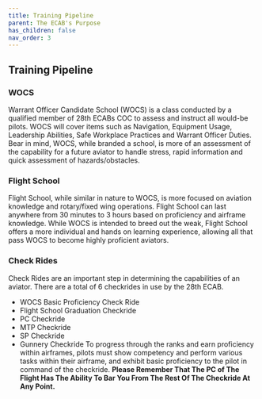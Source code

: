 ```yaml
---
title: Training Pipeline
parent: The ECAB's Purpose
has_children: false
nav_order: 3
---
```

## Training Pipeline

### WOCS
Warrant Officer Candidate School (WOCS) is a class conducted by a qualified member of 28th ECABs COC to assess and instruct all would-be pilots. WOCS will cover items such as Navigation, Equipment Usage, Leadership Abilities, Safe Workplace Practices and Warrant Officer Duties. Bear in mind, WOCS, while branded a school, is more of an assessment of the capability for a future aviator to handle stress, rapid information and quick assessment of hazards/obstacles.

### Flight School
Flight School, while similar in nature to WOCS, is more focused on aviation knowledge and rotary/fixed wing operations. Flight School can last anywhere from 30 minutes to 3 hours based on proficiency and airframe knowledge. While WOCS is intended to breed out the weak, Flight School offers a more individual and hands on learning experience, allowing all that pass WOCS to become highly proficient aviators.

### Check Rides
Check Rides are an important step in determining the capabilities of an aviator. There are a total of 6 checkrides in use by the 28th ECAB.
- WOCS Basic Proficiency Check Ride
- Flight School Graduation Checkride
- PC Checkride
- MTP Checkride
- SP Checkride
- Gunnery Checkride
To progress through the ranks and earn proficiency within airframes, pilots must show competency and perform various tasks within their airframe, and exhibit basic proficiency to the pilot in command of the checkride. **Please Remember That The PC of The Flight Has The Ability To Bar You From The Rest Of The Checkride At Any Point.**